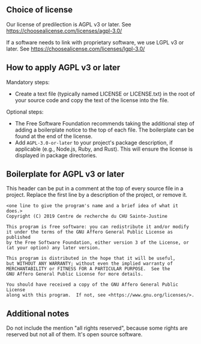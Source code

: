 ## Choice of license
Our license of predilection is AGPL v3 or later.
See https://choosealicense.com/licenses/agpl-3.0/

If a software needs to link with proprietary software, we use LGPL v3 or later.
See https://choosealicense.com/licenses/lgpl-3.0/

## How to apply AGPL v3 or later

Mandatory steps:

- Create a text file (typically named LICENSE or LICENSE.txt) in the root of your source code and copy the text of the license into the file.

Optional steps:

- The Free Software Foundation recommends taking the additional step of adding a boilerplate notice to the top of each file. The boilerplate can be found at the end of the license.
- Add `AGPL-3.0-or-later` to your project's package description, if applicable (e.g., Node.js, Ruby, and Rust). This will ensure the license is displayed in package directories.

## Boilerplate for AGPL v3 or later
This header can be put in a comment at the top of every source file in a project.
Replace the first line by a description of the project, or remove it.

```
<one line to give the program's name and a brief idea of what it does.>
Copyright (C) 2019 Centre de recherche du CHU Sainte-Justine

This program is free software: you can redistribute it and/or modify
it under the terms of the GNU Affero General Public License as published
by the Free Software Foundation, either version 3 of the License, or
(at your option) any later version.

This program is distributed in the hope that it will be useful,
but WITHOUT ANY WARRANTY; without even the implied warranty of
MERCHANTABILITY or FITNESS FOR A PARTICULAR PURPOSE.  See the
GNU Affero General Public License for more details.

You should have received a copy of the GNU Affero General Public License
along with this program.  If not, see <https://www.gnu.org/licenses/>.
```

## Additional notes
Do not include the mention "all rights reserved", because some rights are reserved but not all of them.
It's open source software.
